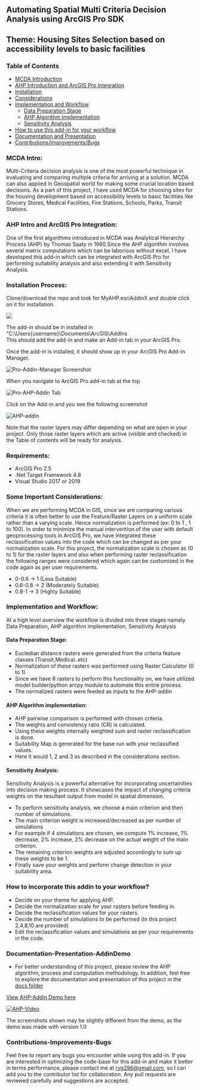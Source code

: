 ## Automating Spatial Multi Criteria Decision Analysis using ArcGIS Pro SDK
## Theme: Housing Sites Selection based on accessibility levels to basic facilities

### Table of Contents

- [MCDA Introduction](#MCDA-Intro)
- [AHP Introduction and ArcGIS Pro Integration](#AHP-Intro-and-ArcGIS-Pro-Integration)
- [Installation](#Installation-Process)
- [Considerations](#Some-Important-Considerations)
- [Implementation and Workflow](#implementation-and-workflow)
  - [Data Preparation Stage](#data-preparation-stage)
  - [AHP Algorithm Implementation](#ahp-algorithm-implementation)
  - [Sensitivity Analysis](#sensitivity-analysis)
- [How to use this add-in for your workflow](#how-to-incorporate-this-addin-to-your-workflow)
- [Documentation and Presentation](#Documentation-Presentation-AddinDemo)
- [Contributions/Improvements/Bugs](#Contributions-Improvements-Bugs)

### MCDA Intro:
Multi-Criteria decision analysis is one of the most powerful technique in evaluating and comparing multiple criteria for arriving at a solution. MCDA can also applied in Geospatial world for making some crucial location based decisions. As a part of this project, I have used MCDA for choosing sites for the housing development based on accessibility levels to basic facilities like Grocery Stores, Medical Facilities, Fire Stations, Schools, Parks, Transit Stations.

### AHP Intro and ArcGIS Pro Integration:
One of the first algorithms introduced in MCDA was Analytical Hierarchy Process (AHP) by Thomas Saaty in 1980.Since the AHP algorithm involves several matrix computations which can be laborious without excel, I have developed this add-in which can be integrated with ArcGIS Pro for performing suitability analysis and also extending it with Sensitivity Analysis.

### Installation Process:
Clone/download the repo and look for MyAHP.esriAddinX and double click on it for installation.

<img src="MyAHP/Images/Addin-Install.PNG" ></img>


The add-in should be in installed in "C:\Users\{username}\Documents\ArcGIS\AddIns\
This should add the add-in and make an Add-in tab in your ArcGIS Pro.

Once the add-in is installed, it should show up in your ArcGIS Pro Add-in Manager.

![](MyAHP/Images/Pro-Addin-Manager.PNG "Pro-Addin-Manager Screenshot")

When you navigate to ArcGIS Pro add-in tab at the top

![](MyAHP/Images/AHP-Addin-Tab.PNG "Pro-AHP-Addin Tab")

Click on the Add-in and you see the following screenshot

![](MyAHP/Images/AHPAddIn.PNG "AHP-addin")

Note that the raster layers may differ depending on what are open in your project.
Only those raster layers which are active (visible and checked) in the Table of contents will be ready for analysis.

### Requirements:
- ArcGIS Pro 2.5
- .Net Target Framework 4.8
- Visual Studio 2017 or 2019

### Some Important Considerations:
When we are performing MCDA in GIS, since we are comparing various criteria it is often better to use the Feature/Raster Layers on a uniform scale rather than a varying scale. Hence normalization is performed (ex: 0 to 1 , 1 to 100). In order to minimize the manual intervention of the user with default geoprocessing tools in ArcGIS Pro, we have integrated these reclassification values into the code which can be changed as per your normalization scale. For this project, the normalization scale is chosen as (0 to 1) for the raster layers and also when performing raster reclassification the following ranges were considered which again can be customized in the code again as per user requirements.

- 0-0.6 -> 1 (Less Suitable)
- 0.6-0.8 -> 2 (Moderately Suitable)
- 0.8-1 -> 3 (Highly Suitable)

### Implementation and Workflow:
At a high level overview the workflow is divided into three stages namely Data Preparation, AHP algorithm implementation, Sensitivity Analysis

#### Data Preparation Stage:
- Eucledian distance rasters were generated from the criteria feature classes (Transit,Medical..etc)
- Normalization of these rasters was performed using Raster Calculator (0 to 1)
- Since we have 6 rasters to perform this functionality on, we have utilized model builder/python arcpy module to automate this entire process.
- The normalized rasters were feeded as inputs to the AHP-addin

#### AHP Algorithm implementation:
- AHP pairwise comparison is performed with chosen criteria.
- The weights and consistency ratio (CR) is calculated.
- Using these weights internally weighted sum and raster reclassification is done.
- Suitability Map is generated for the base run with your reclassified values.
- Here it would 1, 2 and 3 as described in the considerations section.

#### Sensitivity Analysis:
Sensitivity Analysis is a powerful alternative for incorporating uncertainities into decision making process. It showcases the impact of changing criteria weights on the resultant output from model in spatial dimension.

- To perform sensitivity analysis, we choose a main criterion and then number of simulations.
- The main criterion weight is increased/decreased as per number of simulations
- For example if 4 simulations are chosen, we compute 1% increase, 1% decrease, 2% increase, 2% decrease on the actual weight of the main criterion.
- The remaining criterion weights are adjusted accordingly to sum up these weights to be 1.
- Finally save your weights and perform change detection in your suitability area.

### How to incorporate this addin to your workflow?
- Decide on your theme for applying AHP.
- Decide the normalization scale for your rasters before feeding in.
- Decide the reclassification values for your rasters.
- Decide the number of simulations to be performed (In this project 2,4,8,10 are provided)
- Edit the reclassification values and simulations as per your requirements in the code.

### Documentation-Presentation-AddinDemo
- For better understanding of this project, please review the AHP algorithm, process and computation methodology. In addition, feel free to explore the documentation and presentation of this project in the [docs folder](https://github.com/rvg296/Automate-Spatial-MCDA/tree/master/Docs)

<a href="https://www.youtube.com/watch?v=mV2inNIBkMI" target="_blank">View AHP-Addin Demo here</a>

[![AHP-Video](https://img.youtube.com/vi/mV2inNIBkMI/0.jpg)](http://www.youtube.com/watch?v=mV2inNIBkMI)

The screenshots shown may be slightly different from the demo, as the demo was made with version 1.0

### Contributions-Improvements-Bugs
Feel free to report any bugs you encounter while using this add-in. If you are interested in optimizing the code-base for this add-in and make it better in terms performance, please contact me at rvg296@gmail.com, so I can add you to the contributor list for collaboration. Any pull requests are reviewed carefully and suggestions are accepted.

